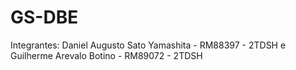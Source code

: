 # GS-DBE

Integrantes:
Daniel Augusto Sato Yamashita - RM88397 - 2TDSH e
Guilherme Arevalo Botino - RM89072 - 2TDSH
